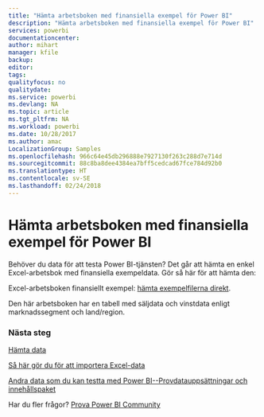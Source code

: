 ```yaml
---
title: "Hämta arbetsboken med finansiella exempel för Power BI"
description: "Hämta arbetsboken med finansiella exempel för Power BI"
services: powerbi
documentationcenter: 
author: mihart
manager: kfile
backup: 
editor: 
tags: 
qualityfocus: no
qualitydate: 
ms.service: powerbi
ms.devlang: NA
ms.topic: article
ms.tgt_pltfrm: NA
ms.workload: powerbi
ms.date: 10/28/2017
ms.author: amac
LocalizationGroup: Samples
ms.openlocfilehash: 966c64e45db296888e7927130f263c288d7e714d
ms.sourcegitcommit: 88c8ba8dee4384ea7bff5cedcad67fce784d92b0
ms.translationtype: HT
ms.contentlocale: sv-SE
ms.lasthandoff: 02/24/2018
---
```

# <a name="download-the-financial-sample-workbook-for-power-bi"></a>Hämta arbetsboken med finansiella exempel för Power BI
Behöver du data för att testa Power BI-tjänsten? Det går att hämta en enkel Excel-arbetsbok med finansiella exempeldata.  Gör så här för att hämta den:

Excel-arbetsboken finansiellt exempel: [hämta exempelfilerna direkt](http://go.microsoft.com/fwlink/?LinkID=521962).

Den här arbetsboken har en tabell med säljdata och vinstdata enligt marknadssegment och land/region.

### <a name="next-steps"></a>Nästa steg
[Hämta data](service-get-data.md)

[Så här gör du för att importera Excel-data](service-excel-workbook-files.md)

[Andra data som du kan testta med Power BI--Provdatauppsättningar och innehållspaket](sample-datasets.md)

Har du fler frågor? [Prova Power BI Community](http://community.powerbi.com/)

